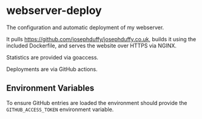# webserver-deploy

The configuration and automatic deployment of my webserver.

It pulls https://github.com/josephduffy/josephduffy.co.uk, builds it using the included Dockerfile, and serves the website over HTTPS via NGINX.

Statistics are provided via goaccess.

Deployments are via GitHub actions.

## Environment Variables

To ensure GitHub entries are loaded the environment should provide the `GITHUB_ACCESS_TOKEN` environment variable.
